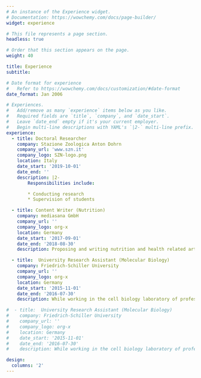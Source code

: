 ```yaml
---
# An instance of the Experience widget.
# Documentation: https://wowchemy.com/docs/page-builder/
widget: experience

# This file represents a page section.
headless: true

# Order that this section appears on the page.
weight: 40

title: Experience
subtitle:

# Date format for experience
#   Refer to https://wowchemy.com/docs/customization/#date-format
date_format: Jan 2006

# Experiences.
#   Add/remove as many `experience` items below as you like.
#   Required fields are `title`, `company`, and `date_start`.
#   Leave `date_end` empty if it's your current employer.
#   Begin multi-line descriptions with YAML's `|2-` multi-line prefix.
experience:
  - title: Doctoral Researcher
    company: Stazione Zoologica Anton Dohrn
    company_url: 'www.szn.it'
    company_logo: SZN-logo.png
    location: Italy
    date_start: '2019-10-01'
    date_end: ''
    description: |2-
        Responsibilities include:

        * Conducting research
        * Supervision of students

  - title: Content Writer (Nutrition)
    company: mediasana GmbH
    company_url: ''
    company_logo: org-x
    location: Germany
    date_start: '2017-09-01'
    date_end: '2018-08-30'
    description: Proposing and writing nutrition and health related articles for the nutrition website of Aramark.

  - title:  University Research Assistant (Molecular Biology)
    company: Friedrich-Schiller University
    company_url: ''
    company_logo: org-x
    location: Germany
    date_start: '2015-11-01'
    date_end: '2016-07-30'
    description: While working in the cell biology laboratory of professor Berit Jungnickel, I learnt and applied key methods in molecular biology.

#  - title:  University Research Assistant (Molecular Biology)
#    company: Friedrich-Schiller University
#    company_url: ''
#    company_logo: org-x
#    location: Germany
#    date_start: '2015-11-01'
#    date_end: '2016-07-30'
#    description: While working in the cell biology laboratory of professor Berit Jungnickel, I learnt and applied key methods in molecular biology.

design:
  columns: '2'
---
```

